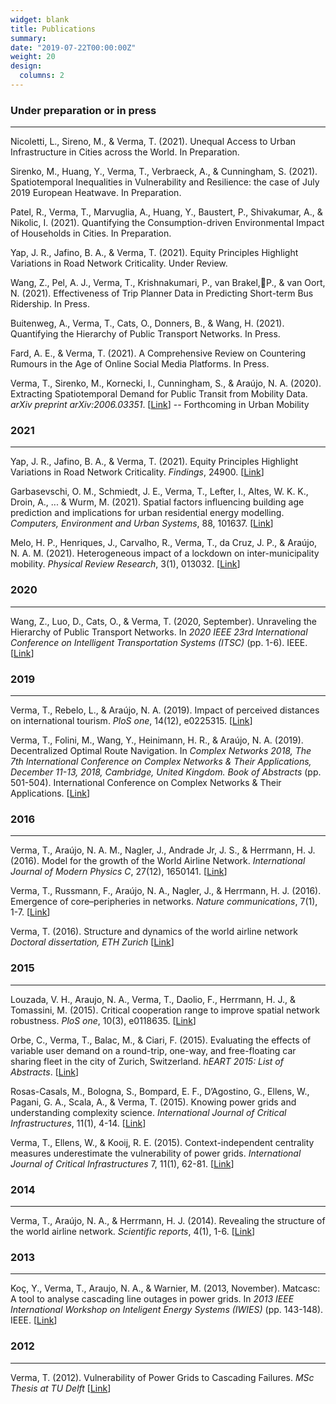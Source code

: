 ```yaml
---
widget: blank
title: Publications
summary:
date: "2019-07-22T00:00:00Z"
weight: 20
design:
  columns: 2
---
```


### Under preparation or in press

***
Nicoletti, L., Sireno, M., & Verma, T. (2021). Unequal Access to Urban Infrastructure in Cities across the World. In Preparation.

Sirenko, M., Huang, Y., Verma, T., Verbraeck, A., & Cunningham, S. (2021). Spatiotemporal Inequalities in Vulnerability and Resilience: the case of July 2019 European Heatwave. In Preparation.

Patel, R., Verma, T., Marvuglia, A., Huang, Y., Baustert, P., Shivakumar, A., & Nikolic, I. (2021). Quantifying the Consumption-driven Environmental Impact of Households in Cities. In Preparation.

Yap, J. R., Jafino, B. A., & Verma, T. (2021). Equity Principles Highlight Variations in Road Network Criticality. Under Review.

Wang, Z., Pel, A. J., Verma, T., Krishnakumari, P., van Brakel,P., & van Oort, N. (2021). Effectiveness of Trip Planner Data in Predicting Short-term
Bus Ridership. In Press.

Buitenweg, A., Verma, T., Cats, O., Donners, B., & Wang, H. (2021). Quantifying the Hierarchy of Public Transport Networks. In Press.

Fard, A. E., & Verma, T. (2021). A Comprehensive Review on Countering Rumours in the Age of Online Social Media Platforms. In Press.

Verma, T., Sirenko, M., Kornecki, I., Cunningham, S., & Araújo, N. A. (2020). Extracting Spatiotemporal Demand for Public Transit from Mobility Data. *arXiv preprint arXiv:2006.03351*.
[[Link](https://arxiv.org/abs/2006.03351)] -- Forthcoming in Urban Mobility

### 2021

***
Yap, J. R., Jafino, B. A., & Verma, T. (2021). Equity Principles Highlight Variations in Road Network Criticality. *Findings*, 24900.
[[Link](https://findingspress.org/article/24900-equity-principles-highlight-variations-in-road-network-criticality)]

Garbasevschi, O. M., Schmiedt, J. E., Verma, T., Lefter, I., Altes, W. K. K., Droin, A., ... & Wurm, M. (2021). Spatial factors influencing building age prediction and implications for urban residential energy modelling. *Computers, Environment and Urban Systems*, 88, 101637.
[[Link](https://www.sciencedirect.com/science/article/pii/S0198971521000442)]

Melo, H. P., Henriques, J., Carvalho, R., Verma, T., da Cruz, J. P., & Araújo, N. A. M. (2021). Heterogeneous impact of a lockdown on inter-municipality mobility. *Physical Review Research*, 3(1), 013032.
[[Link](https://journals.aps.org/prresearch/abstract/10.1103/PhysRevResearch.3.013032)]

### 2020

***
Wang, Z., Luo, D., Cats, O., & Verma, T. (2020, September). Unraveling the Hierarchy of Public Transport Networks. In *2020 IEEE 23rd International Conference on Intelligent Transportation Systems (ITSC)* (pp. 1-6). IEEE. [[Link](https://ieeexplore.ieee.org/abstract/document/9294342/)]

### 2019

***
Verma, T., Rebelo, L., & Araújo, N. A. (2019). Impact of perceived distances on international tourism. *PloS one*, 14(12), e0225315.
[[Link](https://journals.plos.org/plosone/article?id=10.1371/journal.pone.0225315)]

Verma, T., Folini, M., Wang, Y., Heinimann, H. R., & Araújo, N. A. (2019). Decentralized Optimal Route Navigation. In *Complex Networks 2018, The 7th International Conference on Complex Networks & Their Applications, December 11-13, 2018, Cambridge, United Kingdom. Book of Abstracts* (pp. 501-504). International Conference on Complex Networks & Their Applications.
[[Link](https://www.research-collection.ethz.ch/bitstream/handle/20.500.11850/314649/1/extended_abstract_final.pdf)]

### 2016

***
Verma, T., Araújo, N. A. M., Nagler, J., Andrade Jr, J. S., & Herrmann, H. J. (2016). Model for the growth of the World Airline Network. *International Journal of Modern Physics C*, 27(12), 1650141.
[[Link](https://www.worldscientific.com/doi/abs/10.1142/S0129183116501412)]

Verma, T., Russmann, F., Araújo, N. A., Nagler, J., & Herrmann, H. J. (2016). Emergence of core–peripheries in networks. *Nature communications*, 7(1), 1-7.
[[Link](https://www.nature.com/articles/ncomms10441)]

Verma, T. (2016). Structure and dynamics of the world airline network *Doctoral dissertation, ETH Zurich*
[[Link](https://www.research-collection.ethz.ch/bitstream/handle/20.500.11850/155408/1/eth-48552-01.pdf)]

### 2015

***
Louzada, V. H., Araujo, N. A., Verma, T., Daolio, F., Herrmann, H. J., & Tomassini, M. (2015). Critical cooperation range to improve spatial network robustness. *PloS one*, 10(3), e0118635.
[[Link](https://journals.plos.org/plosone/article?id=10.1371/journal.pone.0118635)]

Orbe, C., Verma, T., Balac, M., & Ciari, F. (2015). Evaluating the effects of variable user demand on a round-trip, one-way, and free-floating car sharing fleet in the city of Zurich, Switzerland. *hEART 2015: List of Abstracts*.
[[Link](https://www.semanticscholar.org/paper/Evaluating-the-effects-of-variable-user-demand-on-a-Orbe-Verma/942748132c173e7d63d4b5a15ab258120d6f80c0?p2df)]

Rosas-Casals, M., Bologna, S., Bompard, E. F., D’Agostino, G., Ellens, W., Pagani, G. A., Scala, A., & Verma, T. (2015). Knowing power grids and understanding complexity science. *International Journal of Critical Infrastructures*, 11(1), 4-14.
[[Link](https://www.inderscienceonline.com/doi/abs/10.1504/IJCIS.2015.067399)]

Verma, T., Ellens, W., & Kooij, R. E. (2015). Context-independent centrality measures underestimate the vulnerability of power grids. *International Journal of Critical Infrastructures* 7, 11(1), 62-81.
[[Link](https://www.inderscienceonline.com/doi/abs/10.1504/IJCIS.2015.067398)]

### 2014

***
Verma, T., Araújo, N. A., & Herrmann, H. J. (2014). Revealing the structure of the world airline network. *Scientific reports*, 4(1), 1-6.
[[Link](https://www.nature.com/articles/srep05638)]

### 2013

***
Koç, Y., Verma, T., Araujo, N. A., & Warnier, M. (2013, November). Matcasc: A tool to analyse cascading line outages in power grids. In *2013 IEEE International Workshop on Inteligent Energy Systems (IWIES)* (pp. 143-148). IEEE.
[[Link](https://ieeexplore.ieee.org/abstract/document/6698576)]

### 2012

***
Verma, T. (2012). Vulnerability of Power Grids to Cascading Failures. *MSc Thesis at TU Delft*
[[Link](https://repository.tudelft.nl/islandora/object/uuid:9780faf8-81e0-4f9f-b5c6-6848393be4d1)]

